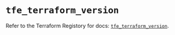 # `tfe_terraform_version`

Refer to the Terraform Registory for docs: [`tfe_terraform_version`](https://www.terraform.io/docs/providers/tfe/r/terraform_version).
